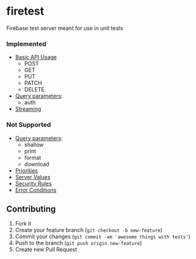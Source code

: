 # firetest

Firebase test server meant for use in unit tests

### Implemented

* [Basic API Usage](https://www.firebase.com/docs/rest/api/#section-api-usage)
  * POST
  * GET
  * PUT
  * PATCH
  * DELETE
* [Query parameters](https://www.firebase.com/docs/rest/api/#section-query-parameters):
  * auth
* [Streaming](https://www.firebase.com/docs/rest/api/#section-streaming)

### Not Supported

* [Query parameters](https://www.firebase.com/docs/rest/api/#section-query-parameters):
  * shallow
  * print
  * format
  * download
* [Priorities](https://www.firebase.com/docs/rest/api/#section-priorities)
* [Server Values](https://www.firebase.com/docs/rest/api/#section-server-values)
* [Security Rules](https://www.firebase.com/docs/rest/api/#section-security-rules)
* [Error Conditions](https://www.firebase.com/docs/rest/api/#section-error-conditions)

## Contributing

1. Fork it
2. Create your feature branch (`git checkout -b new-feature`)
3. Commit your changes (`git commit -am 'awesome things with tests'`)
4. Push to the branch (`git push origin new-feature`)
5. Create new Pull Request
